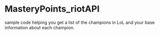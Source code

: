 # MasteryPoints_riotAPI
sample code helping you get a list of the champions in LoL and your base information about each champion.
